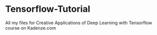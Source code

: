 # Tensorflow-Tutorial
All my files for Creative Applications of Deep Learning with Tensorflow course on Kadenze.com 
